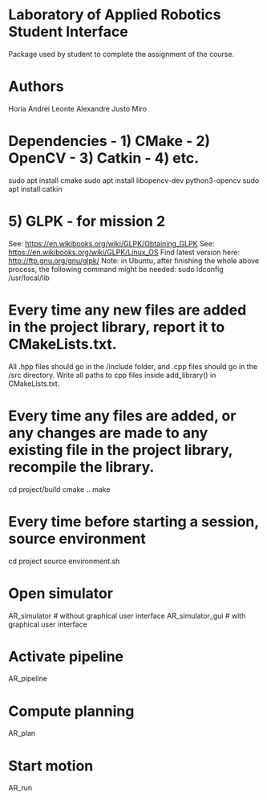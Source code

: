 # Laboratory of Applied Robotics Student Interface
Package used by student to complete the assignment of the course.

# Authors
Horia Andrei Leonte
Alexandre Justo Miro

# Dependencies - 1) CMake - 2) OpenCV - 3) Catkin - 4) etc.
sudo apt install cmake
sudo apt install libopencv-dev python3-opencv
sudo apt install catkin

# 5) GLPK - for mission 2
See: https://en.wikibooks.org/wiki/GLPK/Obtaining_GLPK
See: https://en.wikibooks.org/wiki/GLPK/Linux_OS
Find latest version here: http://ftp.gnu.org/gnu/glpk/
Note: in Ubuntu, after finishing the whole above process, the following command might be needed:
sudo ldconfig /usr/local/lib

# Every time any new files are added in the project library, report it to CMakeLists.txt.
All .hpp files should go in the /include folder, and .cpp files should go in the /src directory.
Write all paths to cpp files inside add_library() in CMakeLists.txt.

# Every time any files are added, or any changes are made to any existing file in the project library, recompile the library.
cd project/build
cmake ..
make

# Every time before starting a session, source environment
cd project
source environment.sh

# Open simulator
AR_simulator # without graphical user interface
AR_simulator_gui # with graphical user interface

# Activate pipeline
AR_pipeline

# Compute planning
AR_plan

# Start motion
AR_run
